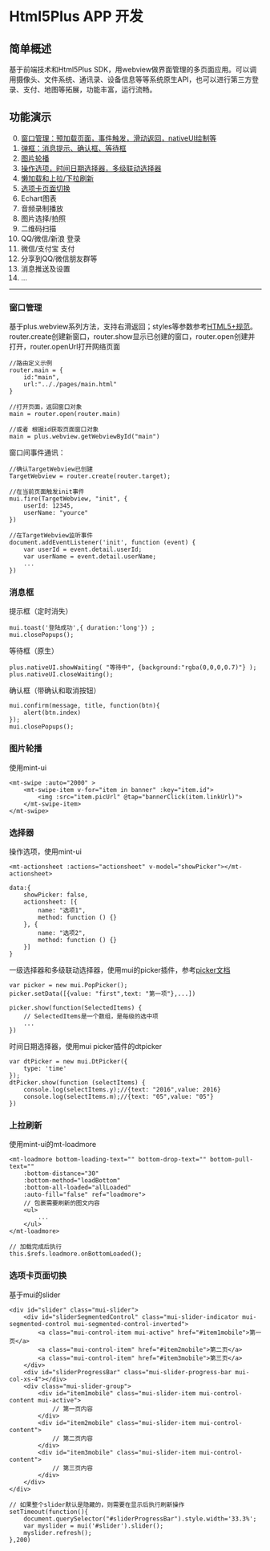# Html5Plus APP 开发

## 简单概述
基于前端技术和Html5Plus SDK，用webview做界面管理的多页面应用。可以调用摄像头、文件系统、通讯录、设备信息等等系统原生API，也可以进行第三方登录、支付、地图等拓展，功能丰富，运行流畅。



## 功能演示

0. [窗口管理：预加载页面，事件触发，滑动返回，nativeUI绘制等](#0)
1. [弹框：消息提示、确认框、等待框](#1)
2. [图片轮播](#2)
3. [操作选项，时间日期选择器，多级联动选择器](#3)
4. [懒加载和上拉/下拉刷新](#4)
5. [选项卡页面切换](#5)
6. Echart图表
7. 音频录制播放
8. 图片选择/拍照
9. 二维码扫描
10. QQ/微信/新浪 登录
11. 微信/支付宝 支付
12. 分享到QQ/微信朋友群等
13. 消息推送及设置
14. ...

----------------------


### <a name="0">窗口管理</a>
基于plus.webview系列方法，支持右滑返回；styles等参数参考<a target="_blank" href="http://www.html5plus.org/doc/zh_cn/webview.html">HTML5+规范</a>。
router.create创建新窗口，router.show显示已创建的窗口，router.open创建并打开，router.openUrl打开网络页面
> 
    //路由定义示例
    router.main = {
        id:"main",
        url:".././pages/main.html"
    }
    
    //打开页面，返回窗口对象
    main = router.open(router.main)
    
    //或者 根据id获取页面窗口对象
    main = plus.webview.getWebviewById("main")
> 
窗口间事件通讯：
>   
    //确认TargetWebview已创建
    TargetWebview = router.create(router.target);
    
    //在当前页面触发init事件
    mui.fire(TargetWebview, "init", {
    	userId: 12345,
    	userName: "yource"
    })
    
    //在TargetWebview监听事件
    document.addEventListener('init', function (event) {
    	var userId = event.detail.userId;
    	var userName = event.detail.userName;
    	...
    })
>
### <a name="1">消息框</a>
提示框（定时消失）
>   
    mui.toast('登陆成功',{ duration:'long'}) ;
    mui.closePopups();
>
等待框（原生）
> 
    plus.nativeUI.showWaiting( "等待中", {background:"rgba(0,0,0,0.7)"} );
    plus.nativeUI.closeWaiting();
> 
确认框（带确认和取消按钮）
> 
    mui.confirm(message, title, function(btn){
        alert(btn.index)
    });
    mui.closePopups();
> 
### <a name="2">图片轮播<a>
使用mint-ui
> 
    <mt-swipe :auto="2000" >
    	<mt-swipe-item v-for="item in banner" :key="item.id">
    		<img :src="item.picUrl" @tap="bannerClick(item.linkUrl)">
    	</mt-swipe-item>
    </mt-swipe>
> 
### <a name="3">选择器<a>
操作选项，使用mint-ui
> 
    <mt-actionsheet :actions="actionsheet" v-model="showPicker"></mt-actionsheet>
    
    data:{
        showPicker: false,
        actionsheet: [{
        	name: "选项1",
        	method: function () {}
        }, {
        	name: "选项2",
        	method: function () {}
        }]
    }
>
一级选择器和多级联动选择器，使用mui的picker插件，参考<a href="http://dev.dcloud.net.cn/mui/ui/#picker" target="_blank">picker文档</a>
> 
    var picker = new mui.PopPicker();
    picker.setData([{value: "first",text: "第一项"},...])

    picker.show(function(SelectedItems) {
        // SelectedItems是一个数组，是每级的选中项
        ...
    })
> 
时间日期选择器，使用mui picker插件的dtpicker
> 
    var dtPicker = new mui.DtPicker({
        type: 'time'
    }); 
    dtPicker.show(function (selectItems) { 
        console.log(selectItems.y);//{text: "2016",value: 2016} 
        console.log(selectItems.m);//{text: "05",value: "05"} 
    })
> 
### <a name="4">上拉刷新<a>
使用mint-ui的mt-loadmore
> 
    <mt-loadmore bottom-loading-text="" bottom-drop-text="" bottom-pull-text="" 
        :bottom-distance="30" 
        :bottom-method="loadBottom" 
        :bottom-all-loaded="allLoaded" 
        :auto-fill="false" ref="loadmore">
        // 包裹需要刷新的图文内容
        <ul>
            ...
        </ul>
    </mt-loadmore>
    
    // 加载完成后执行
    this.$refs.loadmore.onBottomLoaded();
> 
### <a name="5">选项卡页面切换<a>
基于mui的slider
> 
    <div id="slider" class="mui-slider">
    	<div id="sliderSegmentedControl" class="mui-slider-indicator mui-segmented-control mui-segmented-control-inverted">
    		<a class="mui-control-item mui-active" href="#item1mobile">第一页</a>
    		<a class="mui-control-item" href="#item2mobile">第二页</a>
    		<a class="mui-control-item" href="#item3mobile">第三页</a>
    	</div>
    	<div id="sliderProgressBar" class="mui-slider-progress-bar mui-col-xs-4"></div>
    	<div class="mui-slider-group">
    		<div id="item1mobile" class="mui-slider-item mui-control-content mui-active">
    			// 第一页内容
    		</div>
    		<div id="item2mobile" class="mui-slider-item mui-control-content">
    			// 第二页内容
    		</div>
    		<div id="item3mobile" class="mui-slider-item mui-control-content">
    			// 第三页内容
    		</div>
    	</div>
    </div>
    
    // 如果整个slider默认是隐藏的，则需要在显示后执行刷新操作
    setTimeout(function(){
    	document.querySelector("#sliderProgressBar").style.width='33.3%';
    	var myslider = mui('#slider').slider();
    	myslider.refresh();
    },200)
> 
